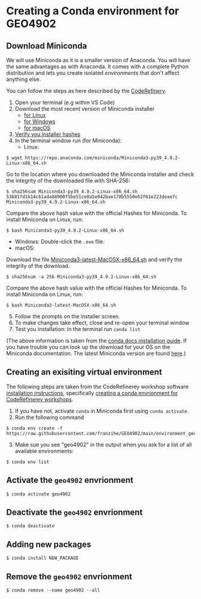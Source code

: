 # Creating a Conda environment for GEO4902


## Download Miniconda 
We will use Miniconda as it is a smaller version of Anaconda. You will have the same advantages as with Anaconda. It comes with a complete Python distribution and lets you create isolated _environments_ that don't affect anything else. 

You can follow the steps as here described by the [CodeRefinery](https://coderefinery.github.io/installation/conda/).

1. Open your terminal (e.g within VS Code)
2. Download the most recent version of Miniconda installer 
   - [for Linux](https://docs.conda.io/en/latest/miniconda.html#linux-installers)
   - [for Windows](https://docs.conda.io/en/latest/miniconda.html)
   - [for macOS](https://docs.conda.io/en/latest/miniconda.html)
3. [Verify you installer hashes](https://docs.conda.io/projects/conda/en/latest/user-guide/install/download.html#hash-verification)
4. In the terminal window run (for Miniconda):
   - Linux: 

```
$ wget https://repo.anaconda.com/miniconda/Miniconda3-py39_4.9.2-Linux-x86_64.sh 

```
Go to the location where you downloaded the Miniconda installer and check the integrity of the downloaded file with SHA-256:
```
$ sha256sum Miniconda3-py39_4.9.2-Linux-x86_64.sh
536817d1b14cb1ada88900f5be51ce0a5e042bae178b5550e62f61e223deae7c  Miniconda3-py39_4.9.2-Linux-x86_64.sh
```  
Compare the above hash value with the official Hashes for Miniconda. To install Miniconda on Linux, run:
```
$ bash Miniconda3-py39_4.9.2-Linux-x86_64.sh 

```
   - Windows: Double-click the `.exe` file.
   - macOS: 

Download the file [Miniconda3-latest-MacOSX-x86_64.sh](https://docs.conda.io/en/latest/miniconda.html) and verify the integrity of the download.
```
$ sha256sum -a 256 Miniconda3-py39_4.9.2-Linux-x86_64.sh
``` 
Compare the above hash value with the official Hashes for Miniconda. To install Miniconda on Linux, run:
```
$ bash Miniconda3-latest-MacOSX-x86_64.sh
```

5. Follow the prompts on the installer screen.
6. To make changes take effect, close and re-open your terminal window
7. Test you installation: In the terminal run `conda list`

(The above information is taken from the [conda docs installation guide](https://docs.conda.io/projects/conda/en/latest/user-guide/install/index.html). If you have trouble you can look up the download for your OS on the Miniconda documentation. The latest Miniconda version are found [here](https://docs.conda.io/en/latest/miniconda.html).)



## Creating an exisiting virtual environment
The following steps are taken from the CodeRefinerey workshop software [installation instructions](https://coderefinery.github.io/installation/#), specifically [creating a conda envrionment for CodeRefinerey workshops](https://coderefinery.github.io/installation/conda-environment/#conda-environment).

1. If you have not, activate `conda` in Miniconda first using `conda activate`.
2. Run the following command
```
$ conda env create -f https://raw.githubusercontent.com/franzihe/GEO4902/main/environment_geo4902.yml

```
3. Make sue you see "geo4902" in the output when you ask for a list of all available environments:
```
$ conda env list
```

## Activate the `geo4902` envrionment
```
$ conda activate geo4902
```
## Deactivate the `geo4902` envrionment
```
$ conda deactivate

```
## Adding new packages 
```
$ conda install NEW_PACKAGE
```

## Remove the `geo4902` envrionment
```
$ conda remove --name geo4902 --all
```